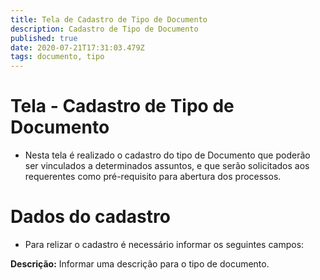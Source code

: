 ```yaml
---
title: Tela de Cadastro de Tipo de Documento
description: Cadastro de Tipo de Documento
published: true
date: 2020-07-21T17:31:03.479Z
tags: documento, tipo
---
```


# Tela - Cadastro  de Tipo de Documento

- Nesta tela é realizado o cadastro do tipo de Documento que poderão ser vinculados a determinados assuntos, e que serão solicitados aos requerentes como pré-requisito para abertura dos processos.

# Dados do cadastro

- Para relizar o cadastro é necessário informar os seguintes campos:

**Descrição:** Informar uma descrição para o tipo de documento.